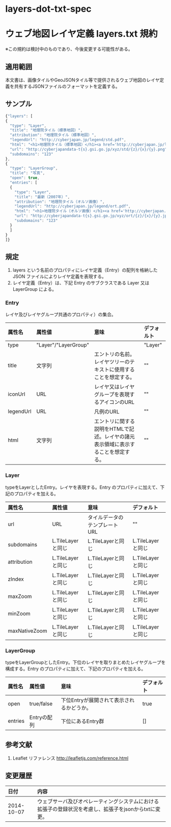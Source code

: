 layers-dot-txt-spec
====================
# ウェブ地図レイヤ定義 layers.txt 規約
※この規約は検討中のものであり、今後変更する可能性がある。
## 適用範囲
本文書は、画像タイルやGeoJSONタイル等で提供されるウェブ地図のレイヤ定義を共有するJSONファイルのフォーマットを定義する。

## サンプル

```javascript
{"layers": [
{
  "type": "Layer",
  "title": "地理院タイル（標準地図）",
  "attribution": "地理院タイル（標準地図）",
  "legendUrl": "http://cyberjapan.jp/legend/std.pdf",
  "html": "<h1>地理院タイル（標準地図）</h1><a href='http://cyberjapan.jp/legend/std.pdf'>凡例</a>",
  "url": "http://cyberjapandata-t{s}.gsi.go.jp/xyz/std/{z}/{x}/{y}.png",
  "subdomains": "123"
},
{
  "type": "LayerGroup",
  "title": "写真",
  "open": true,
  "entries": [
  {
    "type": "Layer",
    "title": "最新（2007年）",
    "attribution": "地理院タイル（オルソ画像）",
    "legendUrl": "http://cyberjapan.jp/legend/ort.pdf",
    "html": "<h1>地理院タイル（オルソ画像）</h1><a href='http://cyberjapan.jp/legend/ort.pdf'>凡例</a>",
    "url": "http://cyberjapandata-t{s}.gsi.go.jp/xyz/ort/{z}/{x}/{y}.jpg",
    "subdomains": "123"
  }
  ]
}
]}
```

## 規定
1. layers という名前のプロパティにレイヤ定義（Entry）の配列を格納した JSON ファイルによりレイヤ定義を表現する。
2. レイヤ定義（Entry）は、下記 Entry のサブクラスである Layer 又は LayerGroup による。

### Entry
レイヤ及びレイヤグループ共通のプロパティ）の集合。

|属性名|属性値|意味|デフォルト|
|:----|:----|:--|:-------|
|type|"Layer"/"LayerGroup"||"Layer"|
|title|文字列|エントリの名前。レイヤツリーのテキストに使用することを想定する。|""|
|iconUrl|URL|レイヤ又はレイヤグループを表現するアイコンのURL|""|
|legendUrl|URL|凡例のURL|""|
|html|文字列|エントリに関する説明をHTMLで記述。レイヤの諸元表示領域に表示することを想定する。|""|

### Layer
typeをLayerとしたEntry。レイヤを表現する。Entry のプロパティに加えて、下記のプロパティを加える。

|属性名|属性値|意味|デフォルト|
|:----|:----|:--|:-------|
|url|URL|タイルデータのテンプレートURL|""|
|subdomains|L.TileLayerと同じ|L.TileLayerと同じ|L.TileLayerと同じ|
|attribution|L.TileLayerと同じ|L.TileLayerと同じ|L.TileLayerと同じ|
|zIndex|L.TileLayerと同じ|L.TileLayerと同じ|L.TileLayerと同じ|
|maxZoom|L.TileLayerと同じ|L.TileLayerと同じ|L.TileLayerと同じ|
|minZoom|L.TileLayerと同じ|L.TileLayerと同じ|L.TileLayerと同じ|
|maxNativeZoom|L.TileLayerと同じ|L.TileLayerと同じ|L.TileLayerと同じ|


### LayerGroup
typeをLayerGroupとしたEntry。下位のレイヤを取りまとめたレイヤグループを構成する。Entry のプロパティに加えて、下記のプロパティを加える。

|属性名|属性値|意味|デフォルト|
|:----|:----|:--|:-------|
|open|true/false|下位Entryが展開されて表示されるかどうか。|true|
|entries|Entryの配列|下位にあるEntry群|[]|


## 参考文献
1. Leaflet リファレンス http://leafletjs.com/reference.html

## 変更履歴
|日付      |内容      |
|:---------|:---------|
|2014-10-07|ウェブサーバ及びオペレーティングシステムにおける拡張子の登録状況を考慮し、拡張子をjsonからtxtに変更。|

